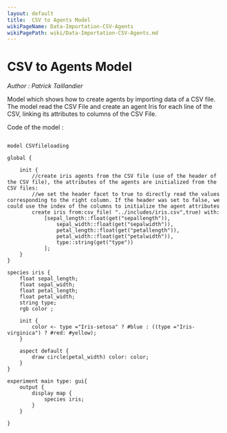 ```yaml
---
layout: default
title:  CSV to Agents Model
wikiPageName: Data-Importation-CSV-Agents
wikiPagePath: wiki/Data-Importation-CSV-Agents.md
---
```


[//]: # (keyword|operator_csv_file)
[//]: # (keyword|operator_get)
[//]: # (keyword|concept_csv)
[//]: # (keyword|concept_load_file)
# CSV to Agents Model


_Author :  Patrick Taillandier_

Model which shows how to create agents by importing data of a CSV file. The model read the CSV File and create an agent Iris for each line of the CSV, linking its attributes to columns of the CSV File. 


Code of the model : 

```

model CSVfileloading

global {
	
	init {
		//create iris agents from the CSV file (use of the header of the CSV file), the attributes of the agents are initialized from the CSV files: 
		//we set the header facet to true to directly read the values corresponding to the right column. If the header was set to false, we could use the index of the columns to initialize the agent attributes
		create iris from:csv_file( "../includes/iris.csv",true) with:
			[sepal_length::float(get("sepallength")), 
				sepal_width::float(get("sepalwidth")), 
				petal_length::float(get("petallength")),
				petal_width::float(get("petalwidth")), 
				type::string(get("type"))
			];	
	}
}

species iris {
	float sepal_length;
	float sepal_width;
	float petal_length;
	float petal_width;
	string type;
	rgb color ;
	
	init {
		color <- type ="Iris-setosa" ? #blue : ((type ="Iris-virginica") ? #red: #yellow);
	}
	
	aspect default {
		draw circle(petal_width) color: color; 
	}
}

experiment main type: gui{
	output {
		display map {
			species iris;
		}
	}
	
}
```
